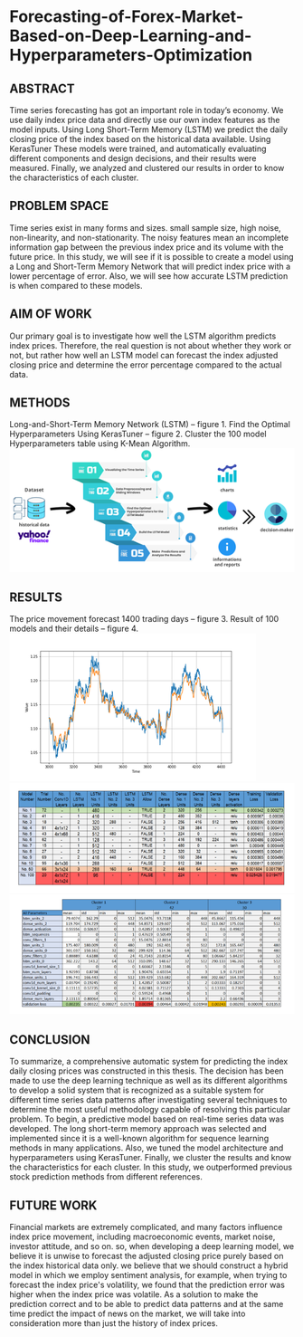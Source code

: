 # Forecasting-of-Forex-Market-Based-on-Deep-Learning-and-Hyperparameters-Optimization

## ABSTRACT
Time series forecasting has got an important role in today’s economy. We use daily index price data and directly use our own index features as the model inputs. Using Long Short-Term Memory (LSTM) we predict the daily closing price of the index based on the historical data available. Using KerasTuner These models were trained, and automatically evaluating different components and design decisions, and their results were measured. Finally, we analyzed and clustered our results in order to know the characteristics of each cluster.

## PROBLEM SPACE
Time series exist in many forms and sizes. small sample size, high noise, non-linearity, and non-stationarity. The noisy features mean an incomplete information gap between the previous index price and its volume with the future price. 
In this study, we will see if it is possible to create a model using a Long and Short-Term Memory Network that will predict index price with a lower percentage of error. Also, we will see how accurate LSTM prediction is when compared to these models. 

## AIM OF WORK
Our primary goal is to investigate how well the LSTM algorithm predicts index prices. Therefore, the real question is not about whether they work or not, but rather how well an LSTM model can forecast the index adjusted closing price and determine the error percentage compared to the actual data.  

## METHODS
Long-and-Short-Term Memory Network (LSTM) – figure 1.
Find the Optimal Hyperparameters Using KerasTuner – figure 2.
Cluster the 100 model Hyperparameters table using K-Mean Algorithm.
![Project Overview](https://github.com/AhmedIssa11/Forecasting-of-Forex-Market-Based-on-Deep-Learning-and-Hyperparameters-Optimization/blob/main/project_overview.png)


## RESULTS
The price movement forecast 1400 trading days – figure 3.
Result of 100 models and their details – figure 4.
![Best Result](https://github.com/AhmedIssa11/Forecasting-of-Forex-Market-Based-on-Deep-Learning-and-Hyperparameters-Optimization/blob/main/best_result.png)
![Evaluation Table](https://github.com/AhmedIssa11/Forecasting-of-Forex-Market-Based-on-Deep-Learning-and-Hyperparameters-Optimization/blob/main/evaluation_table.png)
![HP Table](https://github.com/AhmedIssa11/Forecasting-of-Forex-Market-Based-on-Deep-Learning-and-Hyperparameters-Optimization/blob/main/HP_table.png)

## CONCLUSION
To summarize, a comprehensive automatic system for predicting the index daily closing prices was constructed in this thesis. The decision has been made to use the deep learning technique as well as its different algorithms to develop a solid system that is recognized as a suitable system for different time series data patterns after investigating several techniques to determine the most useful methodology capable of resolving this particular problem. To begin, a predictive model based on real-time series data was developed. The long short-term memory approach was selected and implemented since it is a well-known algorithm for sequence learning methods in many applications. Also, we tuned the model architecture and hyperparameters using KerasTuner. Finally, we cluster the results and know the characteristics for each cluster. In this study, we outperformed previous stock prediction methods from different references. 

## FUTURE WORK
Financial markets are extremely complicated, and many factors influence index price movement, including macroeconomic events, market noise, investor attitude, and so on. so, when developing a deep learning model, we believe it is unwise to forecast the adjusted closing price purely based on the index historical data only. we believe that we should construct a hybrid model in which we employ sentiment analysis, for example, when trying to forecast the index price's volatility, we found that the prediction error was higher when the index price was volatile. As a solution to make the prediction correct and to be able to predict data patterns and at the same time predict the impact of news on the market, we will take into consideration more than just the history of index prices.




  









